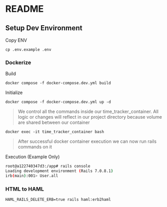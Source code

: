 # README

## Setup Dev Environment

Copy ENV

```
cp .env.example .env
```

### Dockerize

Build

```
docker compose -f docker-compose.dev.yml build
```

Initialize

```
docker compose -f docker-compose.dev.yml up -d
```

> We control all the commands inside our time_tracker_container.
> All logic or changes will reflect in our project directory because volume are shared between our container

```
docker exec -it time_tracker_container bash
```

> After successful docker container execution we can now run rails commands on it

Execution (Example Only)

```bash
root@a122740347d3:/app# rails console
Loading development environment (Rails 7.0.8.1)
irb(main):001> User.all
```

### HTML to HAML

```
HAML_RAILS_DELETE_ERB=true rails haml:erb2haml
```
